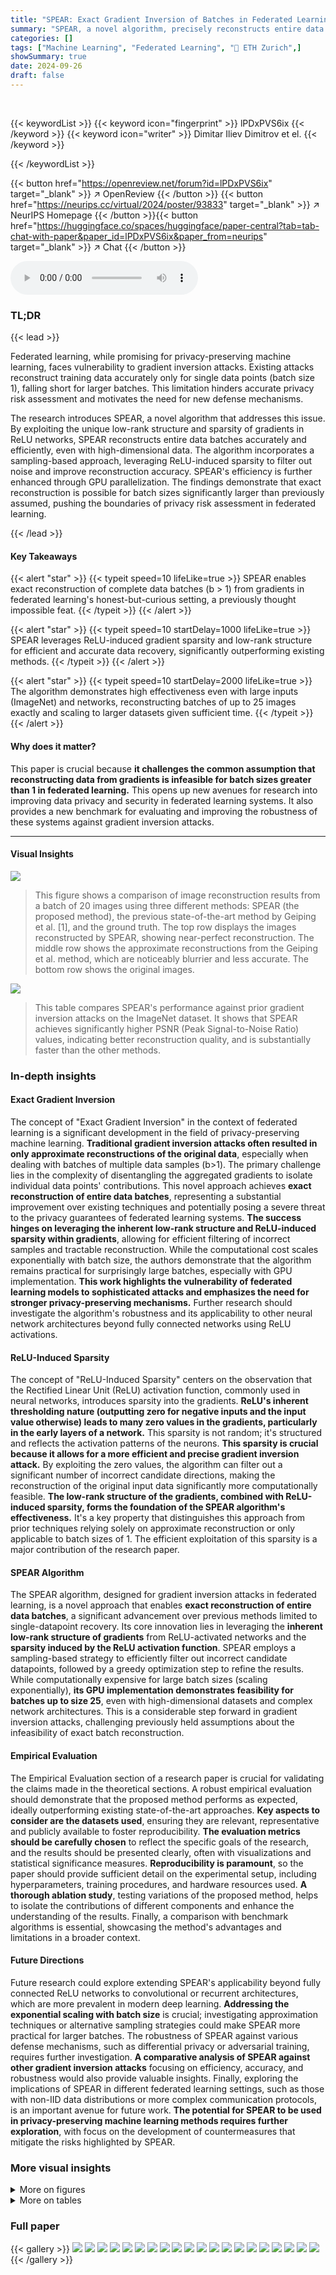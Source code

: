 ```yaml
---
title: "SPEAR: Exact Gradient Inversion of Batches in Federated Learning"
summary: "SPEAR, a novel algorithm, precisely reconstructs entire data batches from gradients in federated learning, defying previous limitations and enhancing privacy risk assessment."
categories: []
tags: ["Machine Learning", "Federated Learning", "🏢 ETH Zurich",]
showSummary: true
date: 2024-09-26
draft: false
---
```


<br>

{{< keywordList >}}
{{< keyword icon="fingerprint" >}} lPDxPVS6ix {{< /keyword >}}
{{< keyword icon="writer" >}} Dimitar Iliev Dimitrov et el. {{< /keyword >}}
 
{{< /keywordList >}}

{{< button href="https://openreview.net/forum?id=lPDxPVS6ix" target="_blank" >}}
↗ OpenReview
{{< /button >}}
{{< button href="https://neurips.cc/virtual/2024/poster/93833" target="_blank" >}}
↗ NeurIPS Homepage
{{< /button >}}{{< button href="https://huggingface.co/spaces/huggingface/paper-central?tab=tab-chat-with-paper&paper_id=lPDxPVS6ix&paper_from=neurips" target="_blank" >}}
↗ Chat
{{< /button >}}



<audio controls>
    <source src="https://ai-paper-reviewer.com/lPDxPVS6ix/podcast.wav" type="audio/wav">
    Your browser does not support the audio element.
</audio>


### TL;DR


{{< lead >}}

Federated learning, while promising for privacy-preserving machine learning, faces vulnerability to gradient inversion attacks. Existing attacks reconstruct training data accurately only for single data points (batch size 1), falling short for larger batches. This limitation hinders accurate privacy risk assessment and motivates the need for new defense mechanisms.

The research introduces SPEAR, a novel algorithm that addresses this issue. By exploiting the unique low-rank structure and sparsity of gradients in ReLU networks, SPEAR reconstructs entire data batches accurately and efficiently, even with high-dimensional data.  The algorithm incorporates a sampling-based approach, leveraging ReLU-induced sparsity to filter out noise and improve reconstruction accuracy.  SPEAR's efficiency is further enhanced through GPU parallelization.  The findings demonstrate that exact reconstruction is possible for batch sizes significantly larger than previously assumed, pushing the boundaries of privacy risk assessment in federated learning.

{{< /lead >}}


#### Key Takeaways

{{< alert "star" >}}
{{< typeit speed=10 lifeLike=true >}} SPEAR enables exact reconstruction of complete data batches (b > 1) from gradients in federated learning's honest-but-curious setting, a previously thought impossible feat. {{< /typeit >}}
{{< /alert >}}

{{< alert "star" >}}
{{< typeit speed=10 startDelay=1000 lifeLike=true >}} SPEAR leverages ReLU-induced gradient sparsity and low-rank structure for efficient and accurate data recovery, significantly outperforming existing methods. {{< /typeit >}}
{{< /alert >}}

{{< alert "star" >}}
{{< typeit speed=10 startDelay=2000 lifeLike=true >}} The algorithm demonstrates high effectiveness even with large inputs (ImageNet) and networks, reconstructing batches of up to 25 images exactly and scaling to larger datasets given sufficient time. {{< /typeit >}}
{{< /alert >}}

#### Why does it matter?
This paper is crucial because **it challenges the common assumption that reconstructing data from gradients is infeasible for batch sizes greater than 1 in federated learning.** This opens up new avenues for research into improving data privacy and security in federated learning systems.  It also provides a new benchmark for evaluating and improving the robustness of these systems against gradient inversion attacks.

------
#### Visual Insights



![](https://ai-paper-reviewer.com/lPDxPVS6ix/figures_0_1.jpg)

> This figure shows a comparison of image reconstruction results from a batch of 20 images using three different methods: SPEAR (the proposed method), the previous state-of-the-art method by Geiping et al. [1], and the ground truth.  The top row displays the images reconstructed by SPEAR, showing near-perfect reconstruction. The middle row shows the approximate reconstructions from the Geiping et al. method, which are noticeably blurrier and less accurate.  The bottom row shows the original images.





![](https://ai-paper-reviewer.com/lPDxPVS6ix/tables_5_1.jpg)

> This table compares SPEAR's performance against prior gradient inversion attacks on the ImageNet dataset.  It shows that SPEAR achieves significantly higher PSNR (Peak Signal-to-Noise Ratio) values, indicating better reconstruction quality, and is substantially faster than the other methods.





### In-depth insights


#### Exact Gradient Inversion
The concept of "Exact Gradient Inversion" in the context of federated learning is a significant development in the field of privacy-preserving machine learning.  **Traditional gradient inversion attacks often resulted in only approximate reconstructions of the original data**, especially when dealing with batches of multiple data samples (b>1). The primary challenge lies in the complexity of disentangling the aggregated gradients to isolate individual data points' contributions.  This novel approach achieves **exact reconstruction of entire data batches**, representing a substantial improvement over existing techniques and potentially posing a severe threat to the privacy guarantees of federated learning systems.  **The success hinges on leveraging the inherent low-rank structure and ReLU-induced sparsity within gradients**, allowing for efficient filtering of incorrect samples and tractable reconstruction.  While the computational cost scales exponentially with batch size, the authors demonstrate that the algorithm remains practical for surprisingly large batches, especially with GPU implementation.  **This work highlights the vulnerability of federated learning models to sophisticated attacks and emphasizes the need for stronger privacy-preserving mechanisms.**  Further research should investigate the algorithm's robustness and its applicability to other neural network architectures beyond fully connected networks using ReLU activations.

#### ReLU-Induced Sparsity
The concept of "ReLU-Induced Sparsity" centers on the observation that the Rectified Linear Unit (ReLU) activation function, commonly used in neural networks, introduces sparsity into the gradients.  **ReLU's inherent thresholding nature (outputting zero for negative inputs and the input value otherwise) leads to many zero values in the gradients, particularly in the early layers of a network.** This sparsity is not random; it's structured and reflects the activation patterns of the neurons.  **This sparsity is crucial because it allows for a more efficient and precise gradient inversion attack.** By exploiting the zero values, the algorithm can filter out a significant number of incorrect candidate directions, making the reconstruction of the original input data significantly more computationally feasible.  **The low-rank structure of the gradients, combined with ReLU-induced sparsity, forms the foundation of the SPEAR algorithm's effectiveness.**  It's a key property that distinguishes this approach from prior techniques relying solely on approximate reconstruction or only applicable to batch sizes of 1. The efficient exploitation of this sparsity is a major contribution of the research paper.

#### SPEAR Algorithm
The SPEAR algorithm, designed for gradient inversion attacks in federated learning, is a novel approach that enables **exact reconstruction of entire data batches**, a significant advancement over previous methods limited to single-datapoint recovery.  Its core innovation lies in leveraging the **inherent low-rank structure of gradients** from ReLU-activated networks and the **sparsity induced by the ReLU activation function**.  SPEAR employs a sampling-based strategy to efficiently filter out incorrect candidate datapoints, followed by a greedy optimization step to refine the results.  While computationally expensive for large batch sizes (scaling exponentially), **its GPU implementation demonstrates feasibility for batches up to size 25**, even with high-dimensional datasets and complex network architectures.  This is a considerable step forward in gradient inversion attacks, challenging previously held assumptions about the infeasibility of exact batch reconstruction.

#### Empirical Evaluation
The Empirical Evaluation section of a research paper is crucial for validating the claims made in the theoretical sections.  A robust empirical evaluation should demonstrate that the proposed method performs as expected, ideally outperforming existing state-of-the-art approaches.  **Key aspects to consider are the datasets used**, ensuring they are relevant, representative and publicly available to foster reproducibility.  **The evaluation metrics should be carefully chosen** to reflect the specific goals of the research, and the results should be presented clearly, often with visualizations and statistical significance measures.  **Reproducibility is paramount**, so the paper should provide sufficient detail on the experimental setup, including hyperparameters, training procedures, and hardware resources used.  **A thorough ablation study**, testing variations of the proposed method, helps to isolate the contributions of different components and enhance the understanding of the results. Finally, a comparison with benchmark algorithms is essential, showcasing the method's advantages and limitations in a broader context.

#### Future Directions
Future research could explore extending SPEAR's applicability beyond fully connected ReLU networks to convolutional or recurrent architectures, which are more prevalent in modern deep learning.  **Addressing the exponential scaling with batch size** is crucial; investigating approximation techniques or alternative sampling strategies could make SPEAR more practical for larger batches.  The robustness of SPEAR against various defense mechanisms, such as differential privacy or adversarial training, requires further investigation.  **A comparative analysis of SPEAR against other gradient inversion attacks** focusing on efficiency, accuracy, and robustness would also provide valuable insights. Finally, exploring the implications of SPEAR in different federated learning settings, such as those with non-IID data distributions or more complex communication protocols, is an important avenue for future work. **The potential for SPEAR to be used in privacy-preserving machine learning methods requires further exploration**, with focus on the development of countermeasures that mitigate the risks highlighted by SPEAR.


### More visual insights

<details>
<summary>More on figures
</summary>


![](https://ai-paper-reviewer.com/lPDxPVS6ix/figures_1_1.jpg)

> This figure illustrates the SPEAR algorithm's workflow. It begins with singular value decomposition (SVD) of the gradient, then samples and filters proposal directions based on sparsity.  A greedy selection method picks the best directions and scales them for final input recovery using the disaggregation matrix Q.  The low rank and sparsity properties of the gradient in ReLU networks are utilized in this process.


![](https://ai-paper-reviewer.com/lPDxPVS6ix/figures_5_1.jpg)

> This figure shows the theoretical upper bound and approximation of the failure probability for SPEAR, which is the algorithm for reconstructing input data from gradients in federated learning.  The failure probability is plotted against the network width (m) for different batch sizes (b).  The dashed lines represent the theoretical upper bound, while the solid lines show an approximation. The graph illustrates how the probability of SPEAR failing to reconstruct the data decreases as the network width increases and the batch size decreases.


![](https://ai-paper-reviewer.com/lPDxPVS6ix/figures_7_1.jpg)

> The figure shows how the number of submatrices that need to be sampled until all correct directions are found depends on the batch size and the network width.  The dashed line represents the theoretical expectation from Lemma 5.2. The shaded areas represent the 10th to 90th percentiles of the median number of iterations observed in experiments.  The solid lines show the median number of iterations observed in experiments for network widths of 200 and 2000. The plateau at the end is due to the parallelization used in the algorithm where 10,000 submatrices are evaluated at once.


![](https://ai-paper-reviewer.com/lPDxPVS6ix/figures_7_2.jpg)

> This figure shows how the number of submatrices that need to be sampled to recover all b correct directions varies with the batch size b and network width m.  The dashed line represents the expectation derived from Lemma 5.2, while the solid lines and shaded regions show the median and 10th-90th percentiles from experimental results.  The plateau in the graph is explained by the fact that 104 submatrices are always evaluated in parallel, limiting the impact of increasing batch size beyond a certain point.


![](https://ai-paper-reviewer.com/lPDxPVS6ix/figures_18_1.jpg)

> The figure shows the impact of adding a second greedy optimization stage to the SPEAR algorithm.  The x-axis represents the batch size (b), and the y-axis shows the accuracy of the reconstruction.  Two lines are plotted: one for a single-stage greedy approach and one for the two-stage greedy approach (SPEAR). The results indicate that the two-stage approach significantly improves accuracy, especially as the batch size increases.  The improvement highlights the benefit of the additional filtering and optimization steps incorporated in SPEAR to select the most accurate reconstruction from multiple candidates.


![](https://ai-paper-reviewer.com/lPDxPVS6ix/figures_18_2.jpg)

> The figure shows the impact of batch size (b) on the number of submatrices that need to be sampled to recover all the correct directions.  It compares the theoretical expectation from Lemma 5.2 (dashed line) with empirical results (solid line and shaded area representing the 10th to 90th percentiles). The experiment used 10,000 submatrices in parallel, which explains why the curve plateaus.


![](https://ai-paper-reviewer.com/lPDxPVS6ix/figures_19_1.jpg)

> This figure shows the theoretical upper bound and an approximation of the failure probability for SPEAR, which is the first algorithm to reconstruct batches with b > 1 exactly.  The plot displays how the failure probability changes based on the batch size (b) and the network width (m), with a fixed false rejection rate (pfr) of 10^-9. The dashed line represents the theoretical upper bound, while the solid line is an approximation of the actual failure probability.  This illustrates the algorithm's performance and its dependence on network architecture.


![](https://ai-paper-reviewer.com/lPDxPVS6ix/figures_22_1.jpg)

> This figure compares the image reconstruction quality of SPEAR with the prior state-of-the-art method (Geiping et al. [1]) for a batch of 20 images (b=20).  The top row shows the images reconstructed using SPEAR. The middle row displays the results from Geiping et al. [1]. The bottom row presents the original ground truth images. This comparison visually demonstrates SPEAR's superior accuracy in reconstructing images from gradients, even for larger batch sizes.


![](https://ai-paper-reviewer.com/lPDxPVS6ix/figures_23_1.jpg)

> This figure shows a comparison of image reconstruction results using three different methods: the proposed SPEAR method, the previous state-of-the-art method by Geiping et al. [1], and the original images.  It demonstrates that SPEAR achieves significantly better reconstruction quality for a batch of 20 images (b=20) than the prior art.


![](https://ai-paper-reviewer.com/lPDxPVS6ix/figures_23_2.jpg)

> This figure shows a comparison of image reconstruction results from three different methods: The authors' proposed method SPEAR, a previous state-of-the-art method by Geiping et al. [1], and the original images.  The top row displays images reconstructed by SPEAR, the middle row those by Geiping et al., and the bottom row shows the original images.  This visually demonstrates that SPEAR achieves much better reconstruction than Geiping et al., and that the reconstructions from SPEAR are very close to the original images, even when the batch size (number of images processed simultaneously) is 20.


![](https://ai-paper-reviewer.com/lPDxPVS6ix/figures_23_3.jpg)

> This figure shows a comparison of image reconstruction results using three different methods: SPEAR (the proposed method), the previous state-of-the-art method (Geiping et al.), and the ground truth.  The top row shows images reconstructed using SPEAR, the middle row shows images reconstructed using Geiping et al.'s method, and the bottom row shows the original images.  The batch size used in this reconstruction is 20, highlighting the capability of SPEAR to reconstruct images in larger batches compared to the previous method.


![](https://ai-paper-reviewer.com/lPDxPVS6ix/figures_24_1.jpg)

> This figure shows a comparison of image reconstruction results using three different methods: SPEAR (the proposed method), the previous state-of-the-art method by Geiping et al. [1], and the ground truth images. The top row shows images reconstructed using SPEAR, the middle row shows images reconstructed using Geiping et al.'s method, and the bottom row shows the original images.  The figure demonstrates that SPEAR achieves more accurate reconstruction than the existing method for a batch size of 20.


</details>




<details>
<summary>More on tables
</summary>


![](https://ai-paper-reviewer.com/lPDxPVS6ix/tables_6_1.jpg)
> This table compares the performance of SPEAR against two other gradient inversion attack methods (CI-Net and Geiping et al.) on the ImageNet dataset.  The comparison considers the peak signal-to-noise ratio (PSNR), which is a metric for image reconstruction quality. Higher PSNR indicates better reconstruction quality. The table also compares the time each method takes to reconstruct one batch of images.  SPEAR significantly outperforms the other methods in terms of PSNR and speed.

![](https://ai-paper-reviewer.com/lPDxPVS6ix/tables_7_1.jpg)
> This table compares SPEAR's performance against Tableak [8], a state-of-the-art gradient inversion attack in the tabular domain, on the ADULT dataset.  It evaluates the methods based on three metrics: Discrete Accuracy (Discr Acc %), measuring the percentage of correctly classified discrete features; Continuous Mean Absolute Error (Cont. MAE), indicating the average absolute difference between the reconstructed and original values for continuous features; and Time/Batch, showing the time taken for reconstruction per batch of data.

![](https://ai-paper-reviewer.com/lPDxPVS6ix/tables_7_2.jpg)
> This table presents the reconstruction quality metrics (PSNR, LPIPS, Accuracy) and time per batch for different datasets (MNIST, CIFAR-10, TinyImageNet, and IMAGENET at two resolutions).  It showcases the effectiveness of SPEAR in achieving near-perfect reconstruction (99% accuracy) across various datasets and image sizes.

![](https://ai-paper-reviewer.com/lPDxPVS6ix/tables_8_1.jpg)
> This table shows the effect of targeting different layers of a neural network (from the first layer to the fifth) on the reconstruction performance of the SPEAR algorithm.  The results demonstrate that while SPEAR successfully reconstructs inputs to all layers, the computation time increases significantly as the target layer moves deeper into the network. It also shows a drop in reconstruction accuracy as the target layer is deeper.  The results are based on 100 batches of images from the TINYIMAGENET dataset, each batch containing 20 images.

![](https://ai-paper-reviewer.com/lPDxPVS6ix/tables_8_2.jpg)
> This table compares the reconstruction quality (accuracy and PSNR) achieved by Geiping et al.'s method and a modified version of SPEAR that incorporates Geiping et al.'s approach to enhance its search efficiency.  The comparison is performed on 10 batches from the TINYIMAGENET dataset for two different network sizes (m=400 and m=2000) and batch sizes (b=50 and b=100).  It shows that SPEAR, when combined with the optimization of Geiping et al. can achieve significantly better PSNR values.

![](https://ai-paper-reviewer.com/lPDxPVS6ix/tables_8_3.jpg)
> This table compares the reconstruction quality of three different methods on the ImageNet dataset using a VGG16 convolutional neural network.  The methods compared are Geiping et al. [1] (a baseline approximate reconstruction method), CPA [9] + FI + Geiping et al. [1] (Cocktail Party Attack with Feature Inversion using Geiping et al. [1] for feature recovery), and SPEAR + FI + Geiping et al. [1] (the proposed method SPEAR combined with Feature Inversion and Geiping et al. [1]).  The quality is assessed using two metrics: LPIPS (lower is better) and Feature Similarity (higher is better).  The results show that SPEAR, combined with the other methods, achieves the best performance in both metrics, indicating superior reconstruction quality.

![](https://ai-paper-reviewer.com/lPDxPVS6ix/tables_16_1.jpg)
> This table compares SPEAR's performance against two prior gradient inversion attacks (CI-Net and Geiping et al.) on the ImageNet dataset.  It shows that SPEAR achieves significantly higher PSNR (Peak Signal-to-Noise Ratio) values, indicating much better reconstruction quality, and is also substantially faster.  The comparison highlights SPEAR's superiority in terms of both accuracy and efficiency.

![](https://ai-paper-reviewer.com/lPDxPVS6ix/tables_18_1.jpg)
> This table presents the mean reconstruction quality metrics (PSNR, SSIM, MSE, LPIPS, and Accuracy) for 100 batches of images from the TINYIMAGENET dataset.  A key characteristic of these batches is that they only contain samples from a single class (label-homogeneous data). The results are compared against those from Table 3, which uses heterogeneous data.

![](https://ai-paper-reviewer.com/lPDxPVS6ix/tables_21_1.jpg)
> This table presents the results of reconstruction experiments using the SPEAR algorithm on the TINYIMAGENET dataset. The experiments involved adding different levels of noise (σ) and gradient clipping (C) to the gradients during training using the DP-SGD defense mechanism. The table shows the PSNR and accuracy achieved by the SPEAR algorithm under various noise and clipping conditions. It demonstrates the robustness of the SPEAR algorithm to noise and clipping.

![](https://ai-paper-reviewer.com/lPDxPVS6ix/tables_22_1.jpg)
> This table presents the results of an experiment evaluating the performance of SPEAR against the FedAvg algorithm.  The experiment varied the number of local client epochs (ε), and the size of mini-batches (bmini) used in the FedAvg updates while keeping the total number of data points used in each local update fixed at b=20.  The PSNR and accuracy are reported for each configuration. This demonstrates SPEAR's robustness and effectiveness even when applied to aggregated gradients from multiple local update steps.

![](https://ai-paper-reviewer.com/lPDxPVS6ix/tables_22_2.jpg)
> This table presents the reconstruction quality (PSNR and Accuracy) achieved by SPEAR on the TINYIMAGENET dataset using FedAvg updates.  It shows the results for 100 batches of size 20, varying the local learning rate (η) across three values (0.1, 0.01, 0.001). The number of local epochs (E) and mini-batch size (bmini) are kept constant at 5 and 20 respectively.  The table demonstrates the robustness of SPEAR's performance across different learning rates.

</details>




### Full paper

{{< gallery >}}
<img src="https://ai-paper-reviewer.com/lPDxPVS6ix/1.png" class="grid-w50 md:grid-w33 xl:grid-w25" />
<img src="https://ai-paper-reviewer.com/lPDxPVS6ix/2.png" class="grid-w50 md:grid-w33 xl:grid-w25" />
<img src="https://ai-paper-reviewer.com/lPDxPVS6ix/3.png" class="grid-w50 md:grid-w33 xl:grid-w25" />
<img src="https://ai-paper-reviewer.com/lPDxPVS6ix/4.png" class="grid-w50 md:grid-w33 xl:grid-w25" />
<img src="https://ai-paper-reviewer.com/lPDxPVS6ix/5.png" class="grid-w50 md:grid-w33 xl:grid-w25" />
<img src="https://ai-paper-reviewer.com/lPDxPVS6ix/6.png" class="grid-w50 md:grid-w33 xl:grid-w25" />
<img src="https://ai-paper-reviewer.com/lPDxPVS6ix/7.png" class="grid-w50 md:grid-w33 xl:grid-w25" />
<img src="https://ai-paper-reviewer.com/lPDxPVS6ix/8.png" class="grid-w50 md:grid-w33 xl:grid-w25" />
<img src="https://ai-paper-reviewer.com/lPDxPVS6ix/9.png" class="grid-w50 md:grid-w33 xl:grid-w25" />
<img src="https://ai-paper-reviewer.com/lPDxPVS6ix/10.png" class="grid-w50 md:grid-w33 xl:grid-w25" />
<img src="https://ai-paper-reviewer.com/lPDxPVS6ix/11.png" class="grid-w50 md:grid-w33 xl:grid-w25" />
<img src="https://ai-paper-reviewer.com/lPDxPVS6ix/12.png" class="grid-w50 md:grid-w33 xl:grid-w25" />
<img src="https://ai-paper-reviewer.com/lPDxPVS6ix/13.png" class="grid-w50 md:grid-w33 xl:grid-w25" />
<img src="https://ai-paper-reviewer.com/lPDxPVS6ix/14.png" class="grid-w50 md:grid-w33 xl:grid-w25" />
<img src="https://ai-paper-reviewer.com/lPDxPVS6ix/15.png" class="grid-w50 md:grid-w33 xl:grid-w25" />
<img src="https://ai-paper-reviewer.com/lPDxPVS6ix/16.png" class="grid-w50 md:grid-w33 xl:grid-w25" />
<img src="https://ai-paper-reviewer.com/lPDxPVS6ix/17.png" class="grid-w50 md:grid-w33 xl:grid-w25" />
<img src="https://ai-paper-reviewer.com/lPDxPVS6ix/18.png" class="grid-w50 md:grid-w33 xl:grid-w25" />
<img src="https://ai-paper-reviewer.com/lPDxPVS6ix/19.png" class="grid-w50 md:grid-w33 xl:grid-w25" />
<img src="https://ai-paper-reviewer.com/lPDxPVS6ix/20.png" class="grid-w50 md:grid-w33 xl:grid-w25" />
{{< /gallery >}}
